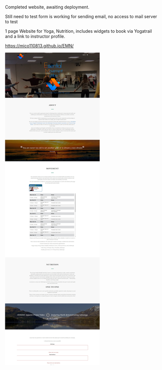 Completed website, awaiting deployment.

Still need to test form is working for sending email, no access to mail server to test

1 page Website for Yoga, Nutrition, includes widgets to book via Yogatrail and a link to instructor profile.

https://mico110813.github.io/EMN/

![Screenshot](EMN.jpg)
